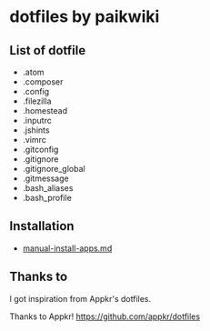 # dotfiles by paikwiki

## List of dotfile

- .atom
- .composer
- .config
- .filezilla
- .homestead
- .inputrc
- .jshints
- .vimrc
- .gitconfig
- .gitignore
- .gitignore_global
- .gitmessage
- .bash_aliases
- .bash_profile

## Installation

- [manual-install-apps.md](./manual-install-applications.md)

## Thanks to

I got inspiration from Appkr's dotfiles.

Thanks to Appkr! https://github.com/appkr/dotfiles
